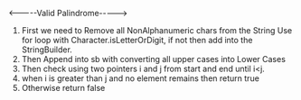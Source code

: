 <-----Valid Palindrome----->

1) First we need to Remove all NonAlphanumeric chars from the String
Use for loop with Character.isLetterOrDigit, if not then add into the StringBuilder.
2) Then Append into sb with converting all upper cases into Lower Cases
3) Then check using two pointers i and j from start and end until i<j.
4) when i is greater than j and no element remains then return true
5) Otherwise return false